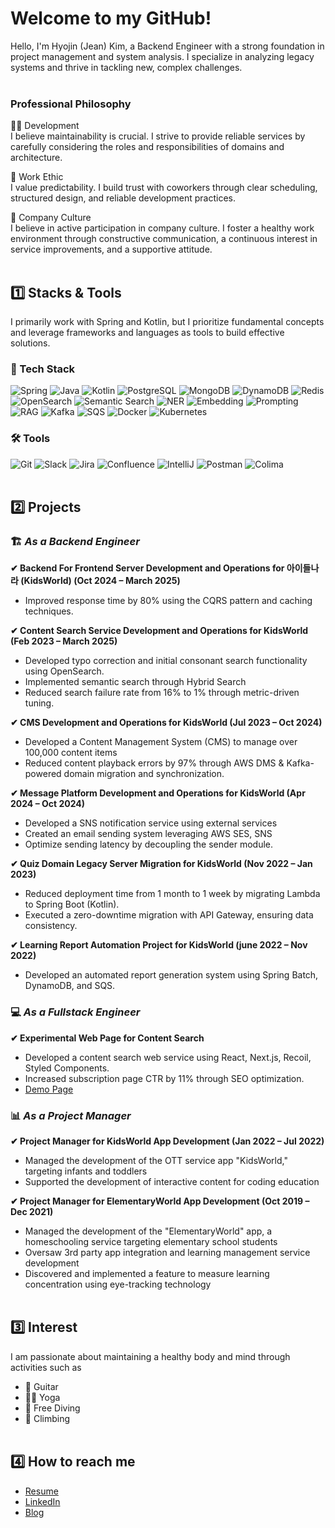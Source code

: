 # Welcome to my GitHub!
Hello, I'm Hyojin (Jean) Kim,
a Backend Engineer with a strong foundation in project management and system analysis.
I specialize in analyzing legacy systems and thrive in tackling new, complex challenges.<br><br>

###  Professional Philosophy
👩‍💻 Development<br>
I believe maintainability is crucial.
I strive to provide reliable services by carefully considering the roles and responsibilities of domains and architecture.

💼 Work Ethic<br>
I value predictability.
I build trust with coworkers through clear scheduling, structured design, and reliable development practices.

👥 Company Culture<br>
I believe in active participation in company culture.
I foster a healthy work environment through constructive communication, a continuous interest in service improvements, and a supportive attitude.<br><br>

## 1️⃣ Stacks & Tools
I primarily work with Spring and Kotlin,
but I prioritize fundamental concepts and leverage frameworks and languages as tools to build effective solutions.

### 🚀 Tech Stack

![Spring](https://img.shields.io/badge/Spring-6DB33F?style=flat-square&logo=Spring&logoColor=white)
![Java](https://img.shields.io/badge/Java-007396?style=flat-square&logo=OpenJDK&logoColor=white)
![Kotlin](https://img.shields.io/badge/Kotlin-7F52FF?style=flat-square&logo=Kotlin&logoColor=white)
![PostgreSQL](https://img.shields.io/badge/PostgreSQL-4169E1?style=flat-square&logo=PostgreSQL&logoColor=white)
![MongoDB](https://img.shields.io/badge/MongoDB-47A248?style=flat-square&logo=MongoDB&logoColor=white)
![DynamoDB](https://img.shields.io/badge/DynamoDB-4053D6?style=flat-square&logo=Amazon%20DynamoDB&logoColor=white)
![Redis](https://img.shields.io/badge/Redis-DC382D?style=flat-square&logo=Redis&logoColor=white)
![OpenSearch](https://img.shields.io/badge/OpenSearch-005EB8?style=flat-square&logo=OpenSearch&logoColor=white)
![Semantic Search](https://img.shields.io/badge/Semantic%20Search-FF6F00?style=flat-square&logo=Google%20Scholar&logoColor=white)
![NER](https://img.shields.io/badge/NER-336791?style=flat-square&logo=spaCy&logoColor=white)
![Embedding](https://img.shields.io/badge/Embedding-663399?style=flat-square&logo=OpenAI&logoColor=white)
![Prompting](https://img.shields.io/badge/Prompting-FF9900?style=flat-square&logo=OpenAI&logoColor=white)
![RAG](https://img.shields.io/badge/RAG-FF4500?style=flat-square&logo=OpenAI&logoColor=white)
![Kafka](https://img.shields.io/badge/Kafka-231F20?style=flat-square&logo=Apache%20Kafka&logoColor=white)
![SQS](https://img.shields.io/badge/AWS%20SQS-FF4F8B?style=flat-square&logo=Amazon%20AWS&logoColor=white)
![Docker](https://img.shields.io/badge/Docker-2496ED?style=flat-square&logo=Docker&logoColor=white)
![Kubernetes](https://img.shields.io/badge/Kubernetes-326CE5?style=flat-square&logo=Kubernetes&logoColor=white)

### 🛠 Tools
![Git](https://img.shields.io/badge/Git-F05032?style=flat-square&logo=Git&logoColor=white)
![Slack](https://img.shields.io/badge/Slack-4A154B?style=flat-square&logo=Slack&logoColor=white)
![Jira](https://img.shields.io/badge/Jira-0052CC?style=flat-square&logo=Jira&logoColor=white)
![Confluence](https://img.shields.io/badge/Confluence-172B4D?style=flat-square&logo=Confluence&logoColor=white)
![IntelliJ](https://img.shields.io/badge/IntelliJ%20IDEA-000000?style=flat-square&logo=IntelliJ%20IDEA&logoColor=white)
![Postman](https://img.shields.io/badge/Postman-FF6C37?style=flat-square&logo=Postman&logoColor=white)
![Colima](https://img.shields.io/badge/Colima-FF9800?style=flat-square&logo=Docker&logoColor=white)<br><br>

## 2️⃣ Projects
### 🏗️ _As a Backend Engineer_

**✔︎ Backend For Frontend Server Development and Operations for 아이들나라 (KidsWorld) (Oct 2024 – March 2025)**
-  Improved response time by 80% using the CQRS pattern and caching techniques.

**✔︎ Content Search Service Development and Operations for KidsWorld (Feb 2023 – March 2025)**
- Developed typo correction and initial consonant search functionality using OpenSearch.
- Implemented semantic search through Hybrid Search
- Reduced search failure rate from 16% to 1% through metric-driven tuning.

**✔︎ CMS Development and Operations for KidsWorld (Jul 2023 – Oct 2024)**
- Developed a Content Management System (CMS) to manage over 100,000 content items
- Reduced content playback errors by 97% through AWS DMS & Kafka-powered domain migration and synchronization.

**✔︎ Message Platform Development and Operations for KidsWorld (Apr 2024 – Oct 2024)**
- Developed a SNS notification service using external services
- Created an email sending system leveraging AWS SES, SNS
- Optimize sending latency by decoupling the sender module.

**✔︎ Quiz Domain Legacy Server Migration for KidsWorld (Nov 2022 – Jan 2023)**
- Reduced deployment time from 1 month to 1 week by migrating Lambda to Spring Boot (Kotlin).
- Executed a zero-downtime migration with API Gateway, ensuring data consistency.

**✔︎ Learning Report Automation Project for KidsWorld (june 2022 – Nov 2022)**
- Developed an automated report generation system using Spring Batch, DynamoDB, and SQS.

### 💻 _As a Fullstack Engineer_
**✔︎ Experimental Web Page for Content Search**
- Developed a content search web service using React, Next.js, Recoil, Styled Components.
- Increased subscription page CTR by 11% through SEO optimization.
- [Demo Page](https://lab.i-nara.co.kr)

### 📊 _As a Project Manager_
**✔︎ Project Manager for KidsWorld App Development (Jan 2022 – Jul 2022)**
- Managed the development of the OTT service app "KidsWorld," targeting infants and toddlers
- Supported the development of interactive content for coding education

**✔︎ Project Manager for ElementaryWorld App Development (Oct 2019 – Dec 2021)**
- Managed the development of the "ElementaryWorld" app, a homeschooling service targeting elementary school students
- Oversaw 3rd party app integration and learning management service development
- Discovered and implemented a feature to measure learning concentration using eye-tracking technology<br><br>

## 3️⃣ Interest
I am passionate about maintaining a healthy body and mind through activities such as
- 🎸 Guitar
- 🧘‍♀️ Yoga
- 🤿 Free Diving
- 🧗 Climbing<br><br>

##  4️⃣ How to reach me
- [Resume](https://docs.google.com/document/d/19N_fOe5OVU4OvIRFSONJk3n9cGKZBfKdct7v2T2Uv7M/edit?usp=sharing)
- [LinkedIn](https://www.linkedin.com/in/hyojin-kim-902994246/?locale=en_US)
- [Blog](https://medium.com/@pado0)